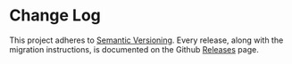 # Change Log

This project adheres to [Semantic Versioning](http://semver.org/).
Every release, along with the migration instructions, is documented on the Github [Releases](https://github.com/asa-cristall-fama/npm-rollup-boilerplate/releases) page.
